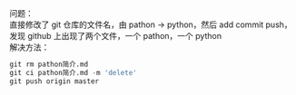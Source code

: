 问题：  
直接修改了 git 仓库的文件名，由 pathon -> python，然后 add commit push，
发现 github 上出现了两个文件，一个 pathon，一个 python  
解决方法：  
```python
git rm pathon简介.md
git ci pathon简介.md -m 'delete'
git push origin master
```
